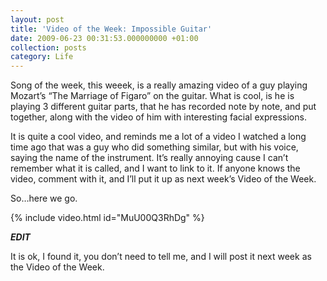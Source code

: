 ```yaml
---
layout: post
title: 'Video of the Week: Impossible Guitar'
date: 2009-06-23 00:31:53.000000000 +01:00
collection: posts
category: Life
---
```


Song of the week, this weeek, is a really amazing video of a guy playing Mozart’s “The Marriage of Figaro” on the guitar. What is cool, is he is playing 3 different guitar parts, that he has recorded note by note, and put together, along with the video of him with interesting facial expressions.

It is quite a cool video, and reminds me a lot of a video I watched a long time ago that was a guy who did something similar, but with his voice, saying the name of the instrument. It’s really annoying cause I can’t remember what it is called, and I want to link to it. If anyone knows the video, comment with it, and I’ll put it up as next week’s Video of the Week.

So…here we go.

{% include video.html id="MuU00Q3RhDg" %}

***EDIT***

It is ok, I found it, you don’t need to tell me, and I will post it next week as the Video of the Week.
